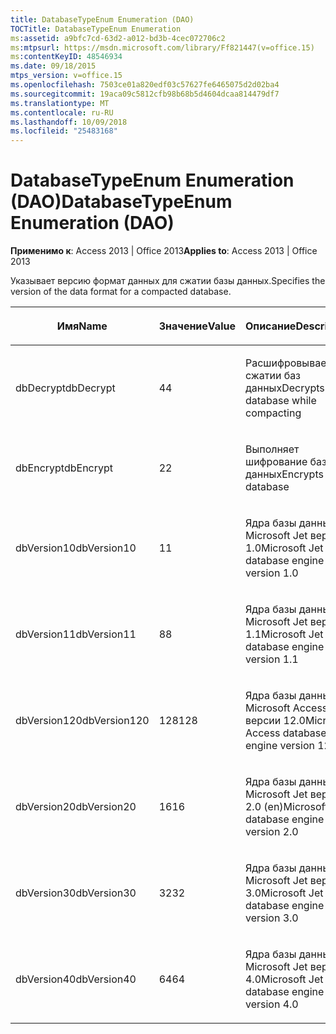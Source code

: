 ```yaml
---
title: DatabaseTypeEnum Enumeration (DAO)
TOCTitle: DatabaseTypeEnum Enumeration
ms:assetid: a9bfc7cd-63d2-a012-bd3b-4cec072706c2
ms:mtpsurl: https://msdn.microsoft.com/library/Ff821447(v=office.15)
ms:contentKeyID: 48546934
ms.date: 09/18/2015
mtps_version: v=office.15
ms.openlocfilehash: 7503ce01a820edf03c57627fe6465075d2d02ba4
ms.sourcegitcommit: 19aca09c5812cfb98b68b5d4604dcaa814479df7
ms.translationtype: MT
ms.contentlocale: ru-RU
ms.lasthandoff: 10/09/2018
ms.locfileid: "25483168"
---
```

# <a name="databasetypeenum-enumeration-dao"></a><span data-ttu-id="23adc-102">DatabaseTypeEnum Enumeration (DAO)</span><span class="sxs-lookup"><span data-stu-id="23adc-102">DatabaseTypeEnum Enumeration (DAO)</span></span>


<span data-ttu-id="23adc-103">**Применимо к**: Access 2013 | Office 2013</span><span class="sxs-lookup"><span data-stu-id="23adc-103">**Applies to**: Access 2013 | Office 2013</span></span>

<span data-ttu-id="23adc-104">Указывает версию формат данных для сжатии базы данных.</span><span class="sxs-lookup"><span data-stu-id="23adc-104">Specifies the version of the data format for a compacted database.</span></span>

<table>
<colgroup>
<col style="width: 33%" />
<col style="width: 33%" />
<col style="width: 33%" />
</colgroup>
<thead>
<tr class="header">
<th><p><span data-ttu-id="23adc-105">Имя</span><span class="sxs-lookup"><span data-stu-id="23adc-105">Name</span></span></p></th>
<th><p><span data-ttu-id="23adc-106">Значение</span><span class="sxs-lookup"><span data-stu-id="23adc-106">Value</span></span></p></th>
<th><p><span data-ttu-id="23adc-107">Описание</span><span class="sxs-lookup"><span data-stu-id="23adc-107">Description</span></span></p></th>
</tr>
</thead>
<tbody>
<tr class="odd">
<td><p><span data-ttu-id="23adc-108">dbDecrypt</span><span class="sxs-lookup"><span data-stu-id="23adc-108">dbDecrypt</span></span></p></td>
<td><p><span data-ttu-id="23adc-109">4</span><span class="sxs-lookup"><span data-stu-id="23adc-109">4</span></span></p></td>
<td><p><span data-ttu-id="23adc-110">Расшифровывает при сжатии баз данных</span><span class="sxs-lookup"><span data-stu-id="23adc-110">Decrypts database while compacting</span></span></p></td>
</tr>
<tr class="even">
<td><p><span data-ttu-id="23adc-111">dbEncrypt</span><span class="sxs-lookup"><span data-stu-id="23adc-111">dbEncrypt</span></span></p></td>
<td><p><span data-ttu-id="23adc-112">2</span><span class="sxs-lookup"><span data-stu-id="23adc-112">2</span></span></p></td>
<td><p><span data-ttu-id="23adc-113">Выполняет шифрование базы данных</span><span class="sxs-lookup"><span data-stu-id="23adc-113">Encrypts database</span></span></p></td>
</tr>
<tr class="odd">
<td><p><span data-ttu-id="23adc-114">dbVersion10</span><span class="sxs-lookup"><span data-stu-id="23adc-114">dbVersion10</span></span></p></td>
<td><p><span data-ttu-id="23adc-115">1</span><span class="sxs-lookup"><span data-stu-id="23adc-115">1</span></span></p></td>
<td><p><span data-ttu-id="23adc-116">Ядра базы данных Microsoft Jet версии 1.0</span><span class="sxs-lookup"><span data-stu-id="23adc-116">Microsoft Jet database engine version 1.0</span></span></p></td>
</tr>
<tr class="even">
<td><p><span data-ttu-id="23adc-117">dbVersion11</span><span class="sxs-lookup"><span data-stu-id="23adc-117">dbVersion11</span></span></p></td>
<td><p><span data-ttu-id="23adc-118">8</span><span class="sxs-lookup"><span data-stu-id="23adc-118">8</span></span></p></td>
<td><p><span data-ttu-id="23adc-119">Ядра базы данных Microsoft Jet версии 1.1</span><span class="sxs-lookup"><span data-stu-id="23adc-119">Microsoft Jet database engine version 1.1</span></span></p></td>
</tr>
<tr class="odd">
<td><p><span data-ttu-id="23adc-120">dbVersion120</span><span class="sxs-lookup"><span data-stu-id="23adc-120">dbVersion120</span></span></p></td>
<td><p><span data-ttu-id="23adc-121">128</span><span class="sxs-lookup"><span data-stu-id="23adc-121">128</span></span></p></td>
<td><p><span data-ttu-id="23adc-122">Ядра базы данных Microsoft Access версии 12.0</span><span class="sxs-lookup"><span data-stu-id="23adc-122">Microsoft Access database engine version 12.0</span></span></p></td>
</tr>
<tr class="even">
<td><p><span data-ttu-id="23adc-123">dbVersion20</span><span class="sxs-lookup"><span data-stu-id="23adc-123">dbVersion20</span></span></p></td>
<td><p><span data-ttu-id="23adc-124">16</span><span class="sxs-lookup"><span data-stu-id="23adc-124">16</span></span></p></td>
<td><p><span data-ttu-id="23adc-125">Ядра базы данных Microsoft Jet версии 2.0 (en)</span><span class="sxs-lookup"><span data-stu-id="23adc-125">Microsoft Jet database engine version 2.0</span></span></p></td>
</tr>
<tr class="odd">
<td><p><span data-ttu-id="23adc-126">dbVersion30</span><span class="sxs-lookup"><span data-stu-id="23adc-126">dbVersion30</span></span></p></td>
<td><p><span data-ttu-id="23adc-127">32</span><span class="sxs-lookup"><span data-stu-id="23adc-127">32</span></span></p></td>
<td><p><span data-ttu-id="23adc-128">Ядра базы данных Microsoft Jet версии 3.0</span><span class="sxs-lookup"><span data-stu-id="23adc-128">Microsoft Jet database engine version 3.0</span></span></p></td>
</tr>
<tr class="even">
<td><p><span data-ttu-id="23adc-129">dbVersion40</span><span class="sxs-lookup"><span data-stu-id="23adc-129">dbVersion40</span></span></p></td>
<td><p><span data-ttu-id="23adc-130">64</span><span class="sxs-lookup"><span data-stu-id="23adc-130">64</span></span></p></td>
<td><p><span data-ttu-id="23adc-131">Ядра базы данных Microsoft Jet версии 4.0</span><span class="sxs-lookup"><span data-stu-id="23adc-131">Microsoft Jet database engine version 4.0</span></span></p></td>
</tr>
</tbody>
</table>

